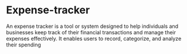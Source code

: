 # Expense-tracker
An expense tracker is a tool or system designed to help individuals and businesses keep track of their financial transactions and manage their expenses effectively. It enables users to record, categorize, and analyze their spending
